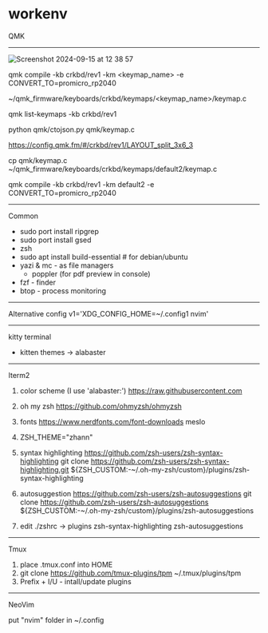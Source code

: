 # workenv


QMK

---

![Screenshot 2024-09-15 at 12 38 57](https://github.com/user-attachments/assets/bf1940f4-ad14-4055-9fb0-19c1302fe98d)


qmk compile -kb crkbd/rev1 -km <keymap_name> -e CONVERT_TO=promicro_rp2040

~/qmk_firmware/keyboards/crkbd/keymaps/<keymap_name>/keymap.c

qmk list-keymaps -kb crkbd/rev1


python qmk/ctojson.py qmk/keymap.c


https://config.qmk.fm/#/crkbd/rev1/LAYOUT_split_3x6_3


cp qmk/keymap.c ~/qmk_firmware/keyboards/crkbd/keymaps/default2/keymap.c 

qmk compile -kb crkbd/rev1 -km default2 -e CONVERT_TO=promicro_rp2040

---
Common

- sudo port install ripgrep
- sudo port install gsed
- zsh
- sudo apt install build-essential # for debian/ubuntu
- yazi & mc - as file managers
  - poppler (for pdf preview in console)
- fzf - finder
- btop - process monitoring

---
Alternative config
v1='XDG_CONFIG_HOME=~/.config1 nvim'

---
kitty terminal
- kitten themes -> alabaster
---
Iterm2

1. color scheme (I use 'alabaster:')
https://raw.githubusercontent.com
2. oh my zsh
https://github.com/ohmyzsh/ohmyzsh
3. fonts
https://www.nerdfonts.com/font-downloads
meslo
4. ZSH_THEME="zhann"
5. syntax highlighting 
https://github.com/zsh-users/zsh-syntax-highlighting
git clone https://github.com/zsh-users/zsh-syntax-highlighting.git ${ZSH_CUSTOM:-~/.oh-my-zsh/custom}/plugins/zsh-syntax-highlighting
6. autosuggestion
https://github.com/zsh-users/zsh-autosuggestions
git clone https://github.com/zsh-users/zsh-autosuggestions ${ZSH_CUSTOM:-~/.oh-my-zsh/custom}/plugins/zsh-autosuggestions

7. edit ./zshrc -> plugins zsh-syntax-highlighting zsh-autosuggestions

---
Tmux

1. place .tmux.conf into HOME
2. git clone https://github.com/tmux-plugins/tpm ~/.tmux/plugins/tpm
3. Prefix + I/U - intall/update plugins

---
NeoVim

put "nvim" folder in ~/.config

